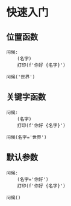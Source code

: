 # 快速入门

## 位置函数

```xy
问候:
    (名字)
    打印(f'你好 {名字}')

问候('世界')
```

## 关键字函数

```xy
问候:
    (名字)
    打印(f'你好 {名字}')

问候(名字='世界')
```

## 默认参数

```xy
问候:
    (名字='你好')
    打印(f'你好 {名字}')

问候()
```
